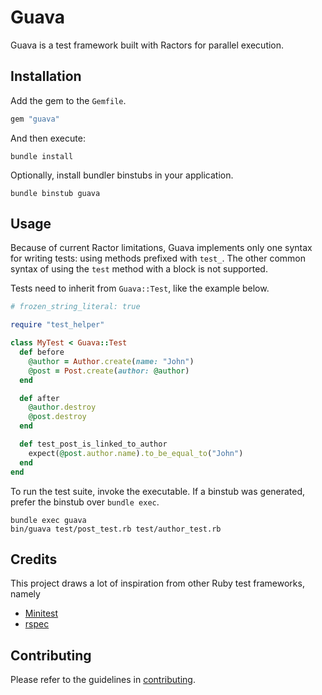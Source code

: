 # Guava

Guava is a test framework built with Ractors for parallel execution.

## Installation

Add the gem to the `Gemfile`.

```ruby
gem "guava"
```

And then execute:
```shell
bundle install
```

Optionally, install bundler binstubs in your application.
```shell
bundle binstub guava
```

## Usage

Because of current Ractor limitations, Guava implements only one syntax for writing tests: using methods prefixed with `test_`. The other common syntax of using the `test` method with a block is not supported.

Tests need to inherit from `Guava::Test`, like the example below.

```ruby
# frozen_string_literal: true

require "test_helper"

class MyTest < Guava::Test
  def before
    @author = Author.create(name: "John")
    @post = Post.create(author: @author)
  end

  def after
    @author.destroy
    @post.destroy
  end

  def test_post_is_linked_to_author
    expect(@post.author.name).to_be_equal_to("John")
  end
end
```

To run the test suite, invoke the executable. If a binstub was generated, prefer the binstub over `bundle exec`.

```shell
bundle exec guava
bin/guava test/post_test.rb test/author_test.rb
```

## Credits

This project draws a lot of inspiration from other Ruby test frameworks, namely

- [Minitest](https://github.com/seattlerb/minitest)
- [rspec](https://github.com/rspec/rspec)

## Contributing

Please refer to the guidelines in [contributing](https://github.com/vinistock/guava/blob/master/CONTRIBUTING.md).

